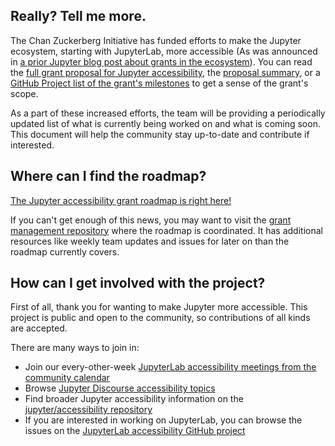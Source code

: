 <!--
.. title: Jupyter accessibility efforts have a roadmap!
.. slug: jupyter-accessibility-efforts-have-a-roadmap
.. date: 2022-02-29 10:00:00 UTC+00:00
.. author: Isabela Presedo-Floyd
.. tags: Accessibility, JLabA11y, Jupyter, JupyterLab
.. category:
.. link:
.. description:
.. type: text
.. previewimage:
-->

## Really? Tell me more.

The Chan Zuckerberg Initiative has funded efforts to make the Jupyter ecosystem, 
starting with JupyterLab, more accessible (As was announced in [a prior Jupyter blog post about grants in the ecosystem](https://blog.jupyter.org/czi-awards-three-eoss-grants-to-jupyter-community-members-6aef43bd9468)). 
You can read the [full grant proposal for Jupyter accessibility](https://github.com/jupyter/accessibility/blob/master/grant-applications/Inclusive_and_Accessible_Scientific_Computing_in_Jupyter_Ecosystem_SUBMITTED_PROPOSAL.pdf), 
the [proposal summary](https://chanzuckerberg.com/eoss/proposals/inclusive-and-accessible-scientific-computing-in-the-jupyter-ecosystem/), 
or a [GitHub Project list of the grant's milestones](https://github.com/orgs/Quansight-Labs/projects/5) 
to get a sense of the grant's scope.

<!-- TEASER_END -->

As a part of these increased efforts, the team will be providing a 
periodically updated list of what is currently being worked on and what is 
coming soon. This document will help the community stay up-to-date and 
contribute if interested.

## Where can I find the roadmap?

[The Jupyter accessibility grant roadmap is right here!](https://jupyter-a11y.netlify.app/roadmap/intro.html) 

If you can't get enough of this news, you may want to visit the 
[grant management repository](https://github.com/orgs/Quansight-Labs/jupyter-a11y-mgmt) 
where the roadmap is coordinated. It has additional resources like weekly team 
updates and issues for later on than the roadmap currently covers.

## How can I get involved with the project?

First of all, thank you for wanting to make Jupyter more accessible. This 
project is public and open to the community, so contributions of all kinds 
are accepted.

There are many ways to join in:
- Join our every-other-week [JupyterLab accessibility meetings from the community calendar](https://jupyter.readthedocs.io/en/latest/community/content-community.html#jupyter-community-meetings)
- Browse [Jupyter Discourse accessibility topics](https://discourse.jupyter.org/c/special-topics/accessibility/29)
- Find broader Jupyter accessibility information on the [jupyter/accessibility repository](https://github.com/jupyter/accessibility)
- If you are interested in working on JupyterLab, you can browse the issues on the [JupyterLab accessibility GitHub project](https://github.com/orgs/jupyterlab/projects/1)